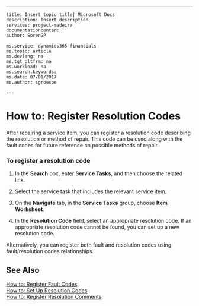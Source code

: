 ---
    title: Insert topic title| Microsoft Docs
    description: Insert description
    services: project-madeira
    documentationcenter: ''
    author: SorenGP

    ms.service: dynamics365-financials
    ms.topic: article
    ms.devlang: na
    ms.tgt_pltfrm: na
    ms.workload: na
    ms.search.keywords:
    ms.date: 07/01/2017
    ms.author: sgroespe

    ---
# How to: Register Resolution Codes
After repairing a service item, you can register a resolution code describing the resolution or method of repair. This code can be used along with the fault codes for future reference on possible methods of repair.  
  
### To register a resolution code  
  
1.  In the **Search** box, enter **Service Tasks**, and then choose the related link.  
  
2.  Select the service task that includes the relevant service item.  
  
3.  On the **Navigate** tab, in the **Service Tasks** group, choose **Item Worksheet**.  
  
4.  In the **Resolution Code** field, select an appropriate resolution code. If an appropriate resolution code cannot be found, you can set up a new resolution code.  
  
 Alternatively, you can register both fault and resolution codes using fault\/resolution codes relationships.  
  
## See Also  
 [How to: Register Fault Codes](../Service/how-to-register-fault-codes.md)   
 [How to: Set Up Resolution Codes](../Service/how-to-set-up-resolution-codes.md)   
 [How to: Register Resolution Comments](../Service/how-to-register-resolution-comments.md)
